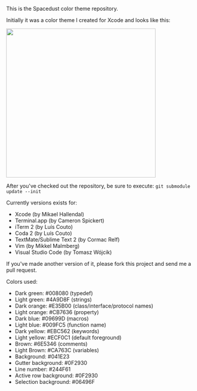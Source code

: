 This is the Spacedust color theme repository.



Initially it was a color theme I created for Xcode and looks like this:

<img src="http://hallski.org/images/posts/spacedust-xcode-theme.png" width="400" ALT=""/>

After you've checked out the repository, be sure to execute:
`git submodule update --init` 

Currently versions exists for:

* Xcode (by Mikael Hallendal)
* Terminal.app (by Cameron Spickert)
* iTerm 2 (by Luís Couto)
* Coda 2 (by Luís Couto)
* TextMate/Sublime Text 2 (by Cormac Relf)
* Vim (by Mikkel Malmberg)
* Visual Studio Code (by Tomasz Wójcik)

If you've made another version of it, please fork this project and send me a pull request.

Colors used:
* Dark green: #008080 (typedef)
* Light green: #4A9D8F (strings)
* Dark orange: #E35B00 (class/interface/protocol names)
* Light orange: #CB7636 (property)
* Dark blue: #09699D (macros)
* Light blue: #009FC5 (function name)
* Dark yellow: #EBC562 (keywords)
* Light yellow: #ECF0C1 (default foreground)
* Brown: #6E5346 (comments)
* Light Brown: #CA763C (variables)
* Background: #041E23
* Gutter background: #0F2930
* Line number: #244F61
* Active row background: #0F2930
* Selection background: #06496F
